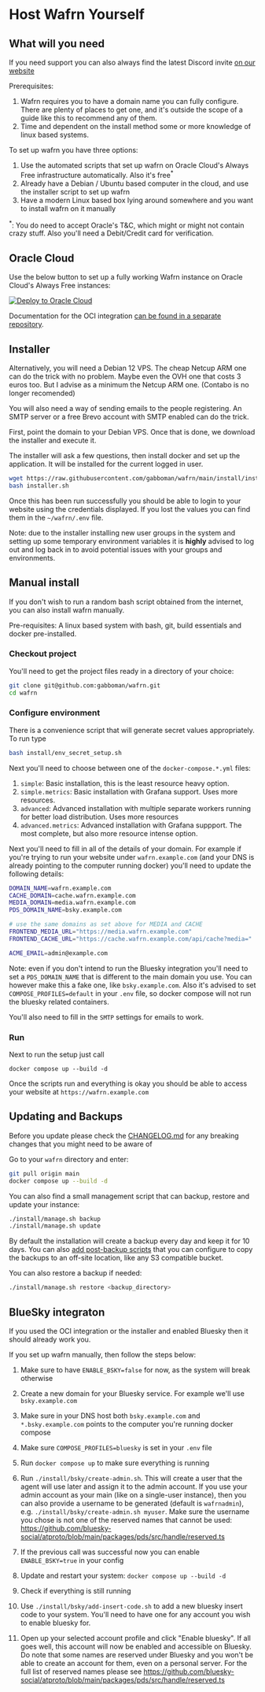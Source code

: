 # Host Wafrn Yourself

## What will you need

If you need support you can also always find the latest Discord invite [on our website](https://wafrn.net)

Prerequisites:

1. Wafrn requires you to have a domain name you can fully configure. There are plenty of places to get one, and it's outside the scope of a guide like this to recommend any of them.
2. Time and dependent on the install method some or more knowledge of linux based systems.

To set up wafrn you have three options:

1. Use the automated scripts that set up wafrn on Oracle Cloud's Always Free infrastructure automatically. Also it's free<sup>\*<sup>
2. Already have a Debian / Ubuntu based computer in the cloud, and use the installer script to set up wafrn
3. Have a modern Linux based box lying around somewhere and you want to install wafrn on it manually

<sup>\*</sup>: You do need to accept Oracle's T&C, which might or might not contain crazy stuff. Also you'll need a Debit/Credit card for verification.

## Oracle Cloud

Use the below button to set up a fully working Wafrn instance on Oracle Cloud's Always Free instances:

[![Deploy to Oracle Cloud][magic_button]][magic_wafrn_basic_stack]

Documentation for the OCI integration [can be found in a separate repository](https://github.com/sztupy/wafrn-opentofu).

## Installer

Alternatively, you will need a Debian 12 VPS. The cheap Netcup ARM one can do the trick with no problem. Maybe even the OVH one that costs 3 euros too. But I advise as a minimum the Netcup ARM one. (Contabo is no longer recomended)

You will also need a way of sending emails to the people registering. An SMTP server or a free Brevo account with SMTP enabled can do the trick.

First, point the domain to your Debian VPS. Once that is done, we download the installer and execute it.

The installer will ask a few questions, then install docker and set up the application. It will be installed for the current logged in user.

```bash
wget https://raw.githubusercontent.com/gabboman/wafrn/main/install/installer.sh
bash installer.sh
```

Once this has been run successfully you should be able to login to your website using the credentials displayed. If you lost the values you can find them in the `~/wafrn/.env` file.

Note: due to the installer installing new user groups in the system and setting up some temporary environment variables it is **highly** advised to log out and log back in to avoid potential issues with your groups and environments.

## Manual install

If you don't wish to run a random bash script obtained from the internet, you can also install wafrn manually.

Pre-requisites: A linux based system with bash, git, build essentials and docker pre-installed.

### Checkout project

You'll need to get the project files ready in a directory of your choice:

```bash
git clone git@github.com:gabboman/wafrn.git
cd wafrn
```

### Configure environment

There is a convenience script that will generate secret values appropriately. To run type

```bash
bash install/env_secret_setup.sh
```

Next you'll need to choose between one of the `docker-compose.*.yml` files:

1. `simple`: Basic installation, this is the least resource heavy option.
2. `simple.metrics`: Basic installation with Grafana support. Uses more resources.
3. `advanced`: Advanced installation with multiple separate workers running for better load distribution. Uses more resources
4. `advanced.metrics`: Advanced installation with Grafana suppport. The most complete, but also more resource intense option.

Next you'll need to fill in all of the details of your domain. For example if you're trying to run your website under `wafrn.example.com` (and your DNS is already pointing to the computer running docker) you'll need to update the following details:

```sh
DOMAIN_NAME=wafrn.example.com
CACHE_DOMAIN=cache.wafrn.example.com
MEDIA_DOMAIN=media.wafrn.example.com
PDS_DOMAIN_NAME=bsky.example.com

# use the same domains as set above for MEDIA and CACHE
FRONTEND_MEDIA_URL="https://media.wafrn.example.com"
FRONTEND_CACHE_URL="https://cache.wafrn.example.com/api/cache?media="

ACME_EMAIL=admin@example.com
```

Note: even if you don't intend to run the Bluesky integration you'll need to set a `PDS_DOMAIN_NAME` that is different to the main domain you use. You can however make this a fake one, like `bsky.example.com`. Also it's advised to set `COMPOSE_PROFILES=default` in your `.env` file, so docker compose will not run the bluesky related containers.

You'll also need to fill in the `SMTP` settings for emails to work.

### Run

Next to run the setup just call

```
docker compose up --build -d
```

Once the scripts run and everything is okay you should be able to access your website at `https://wafrn.example.com`

## Updating and Backups

Before you update please check the [CHANGELOG.md](../CHANGELOG.md) for any breaking changes that you might need to be aware of

Go to your `wafrn` directory and enter:

```bash
git pull origin main
docker compose up --build -d
```

You can also find a small management script that can backup, restore and update your instance:

```bash
./install/manage.sh backup
./install/manage.sh update
```

By default the installation will create a backup every day and keep it for 10 days. You can also [add post-backup scripts](https://github.com/sztupy/wafrn-opentofu/blob/main/scripts/post_backup.template.sh) that you can configure to copy the backups to an off-site location, like any S3 compatible bucket.

You can also restore a backup if needed:

```bash
./install/manage.sh restore <backup_directory>
```

## BlueSky integraton

If you used the OCI integration or the installer and enabled Bluesky then it should already work you.

If you set up wafrn manually, then follow the steps below:

1. Make sure to have `ENABLE_BSKY=false` for now, as the system will break otherwise

2. Create a new domain for your Bluesky service. For example we'll use `bsky.example.com`

3. Make sure in your DNS host both `bsky.example.com` and `*.bsky.example.com` points to the computer you're running docker compose

4. Make sure `COMPOSE_PROFILES=bluesky` is set in your `.env` file

5. Run `docker compose up` to make sure everything is running

6. Run `./install/bsky/create-admin.sh`. This will create a user that the agent will use later and assign it to the admin account. If you use your admin account as your main (like on a single-user instance), then you can also provide a username to be generated (default is `wafrnadmin`), e.g. `./install/bsky/create-admin.sh myuser`. Make sure the username you chose is not one of the reserved names that cannot be used: https://github.com/bluesky-social/atproto/blob/main/packages/pds/src/handle/reserved.ts

7. If the previous call was successful now you can enable `ENABLE_BSKY=true` in your config

8. Update and restart your system: `docker compose up --build -d`

9. Check if everything is still running

10. Use `./install/bsky/add-insert-code.sh` to add a new bluesky insert code to your system. You'll need to have one for any account you wish to enable bluesky for.

11. Open up your selected account profile and click "Enable bluesky". If all goes well, this account will now be enabled and accessible on Bluesky. Do note that some names are reserved under Bluesky and you won't be able to create an account for them, even on a personal server. For the full list of reserved names please see https://github.com/bluesky-social/atproto/blob/main/packages/pds/src/handle/reserved.ts

[magic_button]: https://oci-resourcemanager-plugin.plugins.oci.oraclecloud.com/latest/deploy-to-oracle-cloud.svg
[magic_wafrn_basic_stack]: https://cloud.oracle.com/resourcemanager/stacks/create?zipUrl=https://github.com/sztupy/wafrn-opentofu/releases/latest/download/wafrn-opentofu-latest.zip
